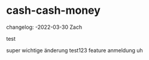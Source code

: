 # cash-cash-money
changelog:
-2022-03-30 Zach

test

super wichtige änderung
test123
feature anmeldung
uh